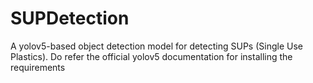 # SUPDetection
 A yolov5-based object detection model for detecting SUPs (Single Use Plastics).  Do refer the official yolov5 documentation for installing the requirements
